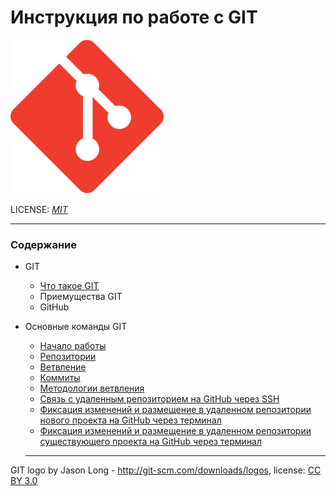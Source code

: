 <link rel="stylesheet" href="./src/assets/css">

# Инструкция по работе с GIT

![](./src/assets/images/GitIcon.svg)

LICENSE: _[MIT](./license.md)_

---

### Содержание

- GIT

  - [Что такое GIT](./GIT.md)
  - Приемущества GIT
  - GitHub

- Основные команды GIT

  - [Начало работы](./basicCommands.md)
  - [Репозитории](./gitRepository.md)
  - [Ветвление](./gitBranches.md)
  - [Коммиты](./gitCommit.md)
  - [Методологии ветвления](./gitBranchingMethodology.md)
  - [Связь с удаленным репозиторием на GitHub через SSH](./communicationWthEemoteRepository.md)
  - [Фиксация изменений и размещение в удаленном репозитории нового проекта на GitHub через терминал](./communicationWithRemoteRepNewProject.md)
  - [Фиксация изменений и размещение в удаленном репозитории существующего проекта на GitHub через терминал](./commitPushTerminal.md)

  ***

GIT logo by Jason Long - http://git-scm.com/downloads/logos, license: [CC BY 3.0](https://creativecommons.org/licenses/by/3.0/)
